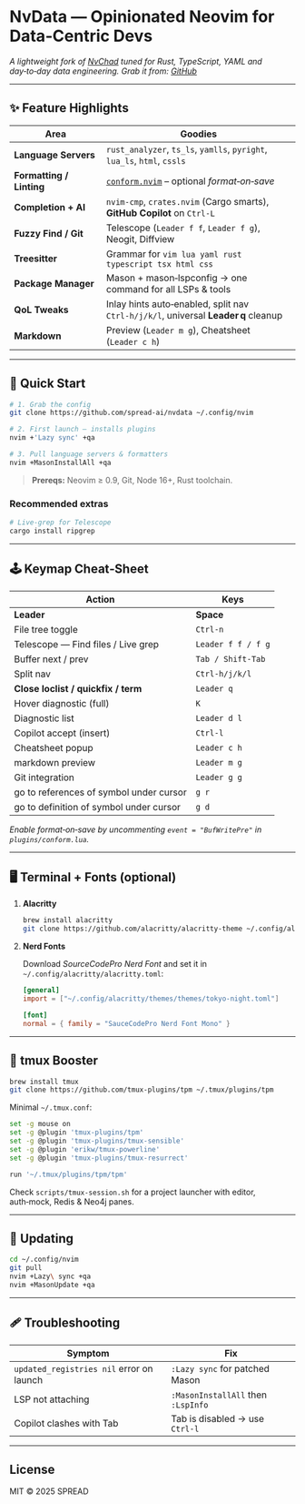 # NvData — Opinionated Neovim for Data‑Centric Devs

*A lightweight fork of [NvChad](https://github.com/NvChad/NvChad) tuned for Rust, TypeScript, YAML and day‑to‑day data engineering.*
*Grab it from: [GitHub](https://github.com/spread-ai/nvdata)*

---

## ✨ Feature Highlights

| Area                     | Goodies                                                                                     |
| ------------------------ | -------------------------------------------------------------------------------------------- |
| **Language Servers**     | `rust_analyzer`, `ts_ls`, `yamlls`, `pyright`, `lua_ls`, `html`, `cssls`                     |
| **Formatting / Linting** | [`conform.nvim`](https://github.com/stevearc/conform.nvim) – optional *format‑on‑save*       |
| **Completion + AI**      | `nvim‑cmp`, `crates.nvim` (Cargo smarts), **GitHub Copilot** on `Ctrl‑L`                     |
| **Fuzzy Find / Git**     | Telescope (`Leader f f`, `Leader f g`), Neogit, Diffview                                     |
| **Treesitter**           | Grammar for `vim lua yaml rust typescript tsx html css`                                      |
| **Package Manager**      | Mason + mason‑lspconfig → one command for all LSPs & tools                                   |
| **QoL Tweaks**           | Inlay hints auto‑enabled, split nav `Ctrl‑h/j/k/l`, universal **Leader q** cleanup           |
| **Markdown**             | Preview (`Leader m g`), Cheatsheet (`Leader c h`)                                            |


---

## 🚀 Quick Start

```bash
# 1. Grab the config
git clone https://github.com/spread-ai/nvdata ~/.config/nvim

# 2. First launch – installs plugins
nvim +'Lazy sync' +qa

# 3. Pull language servers & formatters
nvim +MasonInstallAll +qa
```

> **Prereqs:** Neovim ≥ 0.9, Git, Node 16+, Rust toolchain.

### Recommended extras

```bash
# Live‑grep for Telescope
cargo install ripgrep
```

---

## 🕹 Keymap Cheat‑Sheet

| Action                                   | Keys                |
| ---------------------------------------- | ------------------- |
| **Leader**                               | **Space**           |
| File tree toggle                         | `Ctrl‑n`            |
| Telescope — Find files / Live grep       | `Leader f f / f g`  |
| Buffer next / prev                       | `Tab / Shift‑Tab`   |
| Split nav                                | `Ctrl‑h/j/k/l`      |
| **Close loclist / quickfix / term**      | `Leader q`          |
| Hover diagnostic (full)                  | `K`                 |
| Diagnostic list                          | `Leader d l`        |
| Copilot accept (insert)                  | `Ctrl‑l`            |
| Cheatsheet popup                         | `Leader c h`        |
| markdown preview                         | `Leader m g`        |
| Git integration                          | `Leader g g`        |
| go to references of symbol under cursor  | `g r`               |
| go to definition of symbol under cursor  | `g d`               |

*Enable format‑on‑save by uncommenting `event = "BufWritePre"` in `plugins/conform.lua`.*

---

## 🖥  Terminal + Fonts (optional)

1. **Alacritty**

   ```bash
   brew install alacritty
   git clone https://github.com/alacritty/alacritty-theme ~/.config/alacritty/themes
   ```

2. **Nerd Fonts**

   Download *SourceCodePro Nerd Font* and set it in `~/.config/alacritty/alacritty.toml`:

   ```toml
   [general]
   import = ["~/.config/alacritty/themes/themes/tokyo-night.toml"]

   [font]
   normal = { family = "SauceCodePro Nerd Font Mono" }
   ```

---

## 🧰 tmux Booster

```bash
brew install tmux
git clone https://github.com/tmux-plugins/tpm ~/.tmux/plugins/tpm
```

Minimal `~/.tmux.conf`:

```bash
set -g mouse on
set -g @plugin 'tmux-plugins/tpm'
set -g @plugin 'tmux-plugins/tmux-sensible'
set -g @plugin 'erikw/tmux-powerline'
set -g @plugin 'tmux-plugins/tmux-resurrect'

run '~/.tmux/plugins/tpm/tpm'
```

Check `scripts/tmux-session.sh` for a project launcher with editor, auth‑mock, Redis & Neo4j panes.

---

## 🔄 Updating

```bash
cd ~/.config/nvim
git pull
nvim +Lazy\ sync +qa
nvim +MasonUpdate +qa
```

---

## 🩹 Troubleshooting

| Symptom                                           | Fix                            |
| ------------------------------------------------- | ------------------------------ |
| `updated_registries nil` error on launch          | `:Lazy sync` for patched Mason |
| LSP not attaching                                 | `:MasonInstallAll` then `:LspInfo` |
| Copilot clashes with Tab                          | Tab is disabled → use `Ctrl‑l` |

---

## License

MIT © 2025 SPREAD
